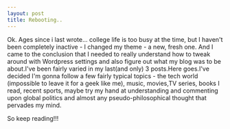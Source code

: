 ```yaml
---
layout: post
title: Rebooting..
---
```

<p>Ok. Ages since i last wrote... college life is too busy at the time, but I haven't been completely inactive - I changed my theme - a new, fresh one. And I came to the conclusion that I needed to really understand how to tweak around with Wordpress settings and also figure out what my blog was to be about.I've been fairly varied in my last(and only) 3 posts.Here goes.I've decided I'm gonna follow a few fairly typical topics - the tech world (impossible to leave it for a geek like me), music, movies,TV series, books I read, recent sports, maybe try my hand at understanding and commenting upon global politics and almost any pseudo-philosophical thought that pervades my mind.</p>
<p>So keep reading!!!</p>
